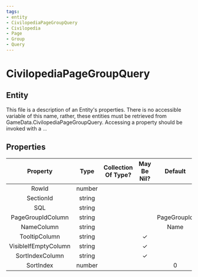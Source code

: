 ```yaml
---
tags:
- entity
- CivilopediaPageGroupQuery
- Civilopedia
- Page
- Group
- Query
---
```

# CivilopediaPageGroupQuery
## Entity
This file is a description of an Entity's properties. There is no accessible variable of this name, rather, these entities must be retrieved from GameData.CivilopediaPageGroupQuery. Accessing a property should be invoked with a `.`.
## Properties
|	Property	|	Type	|	Collection Of Type?	|	May Be Nil?	|	Default	|	References	|	Key	|	Notes	|
|	:-:	|	:-:	|	:-:	|	:-:	|	:-:	|	:-:	|	:-:	|	-:	|
|	RowId	|	number	|		|		|		|		|		|	|
|	SectionId	|	string	|		|		|		|		|		|	|
|	SQL	|	string	|		|		|		|		|		|	|
|	PageGroupIdColumn	|	string	|		|		|	PageGroupId	|		|		|	|
|	NameColumn	|	string	|		|		|	Name	|		|		|	|
|	TooltipColumn	|	string	|		|	✓	|		|		|		|	|
|	VisibleIfEmptyColumn	|	string	|		|	✓	|		|		|		|	|
|	SortIndexColumn	|	string	|		|	✓	|		|		|		|	|
|	SortIndex	|	number	|		|		|	0	|		|		|	|
